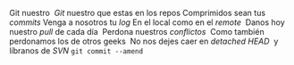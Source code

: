 Git nuestro 
*Git* nuestro que estas en los repos 
Comprimidos sean tus *commits*
Venga a nosotros tu *log*
En el local como en el *remote* 
Danos hoy nuestro *pull* de cada día 
Perdona nuestros *conflictos* 
Como también perdonamos los de otros geeks  
No nos dejes caer en *detached HEAD* 
y líbranos de *SVN*
`git commit --amend`

